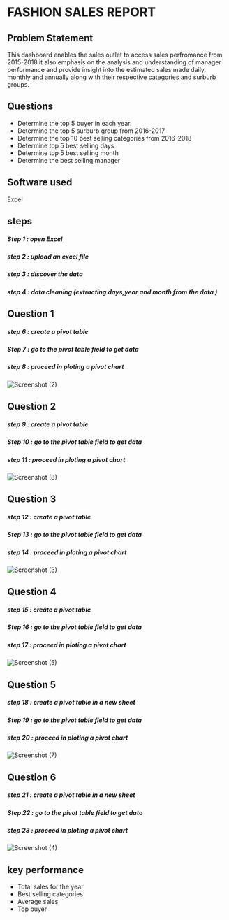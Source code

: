 
# FASHION SALES REPORT

## Problem Statement
This dashboard enables the sales outlet to access sales perfromance from 2015-2018.it also emphasis on the analysis and understanding of manager performance and provide insight into the estimated sales made daily, monthly and annually along with their respective categories and surburb groups.

## Questions
*  Determine the top 5 buyer in each year.
*  Determine the top 5 surburb group from 2016-2017
*  Determine the top 10 best selling categories from 2016-2018
*  Determine top 5 best selling days
*  Determine top 5 best selling month 
*  Determine the best selling manager

## Software used
Excel
## steps
##### Step 1 : open Excel
##### step 2 : upload an excel file 
##### step 3 : discover the data
##### step 4 : data cleaning (extracting days,year and month from the data )
## Question 1
##### step 6 : create a pivot table
##### Step 7 : go to the pivot table field to get data
##### step 8 : proceed in ploting a pivot chart
![Screenshot (2)](https://github.com/user-attachments/assets/862152c5-da9b-4a2e-b312-d9b8072d30f8)
## Question 2
##### step 9 : create a pivot table
##### Step 10 : go to the pivot table field to get data
##### step 11 : proceed in ploting a pivot chart
![Screenshot (8)](https://github.com/user-attachments/assets/b3e363a5-b733-4885-b670-696d4735ca19)
## Question 3
##### step 12 : create a pivot table
##### Step 13 : go to the pivot table field to get data
##### step 14 : proceed in ploting a pivot chart
![Screenshot (3)](https://github.com/user-attachments/assets/79a15b16-7778-46df-9f2b-4a1b5cdb5fa5)
## Question 4
#####  step 15 : create a pivot table
##### Step 16 : go to the pivot table field to get data
##### step 17 : proceed in ploting a pivot chart
![Screenshot (5)](https://github.com/user-attachments/assets/b7444fae-63d0-4a6b-b863-7b77f9b12643)
## Question 5
##### step 18 : create a pivot table in a new sheet
##### Step 19 : go to the pivot table field to get data
##### step 20 : proceed in ploting a pivot chart
![Screenshot (7)](https://github.com/user-attachments/assets/6ea8e94e-b477-4721-9661-c3403f725a14)

## Question 6
##### step 21 : create a pivot table in a new sheet
##### Step 22 : go to the pivot table field to get data
##### step 23 : proceed in ploting a pivot chart
![Screenshot (4)](https://github.com/user-attachments/assets/5dd67a5e-1c9d-467d-97e3-442acf2ac5d1)
 ## key performance
 *  Total sales for the year
 *  Best selling categories
 *  Average sales
 *  Top buyer


